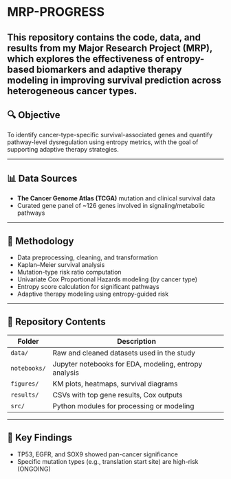 # MRP-PROGRESS
This repository contains the code, data, and results from my Major Research Project (MRP), which explores the effectiveness of entropy-based biomarkers and adaptive therapy modeling in improving survival prediction across heterogeneous cancer types.
---

## 🔍 Objective

To identify cancer-type-specific survival-associated genes and quantify pathway-level dysregulation using entropy metrics, with the goal of supporting adaptive therapy strategies.

---

## 📊 Data Sources

- **The Cancer Genome Atlas (TCGA)** mutation and clinical survival data
- Curated gene panel of ~126 genes involved in signaling/metabolic pathways

---

## 🧪 Methodology

- Data preprocessing, cleaning, and transformation
- Kaplan–Meier survival analysis
- Mutation-type risk ratio computation
- Univariate Cox Proportional Hazards modeling (by cancer type)
- Entropy score calculation for significant pathways
- Adaptive therapy modeling using entropy-guided risk

---

## 📁 Repository Contents

| Folder        | Description |
|---------------|-------------|
| `data/`       | Raw and cleaned datasets used in the study |
| `notebooks/`  | Jupyter notebooks for EDA, modeling, entropy analysis |
| `figures/`    | KM plots, heatmaps, survival diagrams |
| `results/`    | CSVs with top gene results, Cox outputs |
| `src/`        | Python modules for processing or modeling |

---

## 🧠 Key Findings

- TP53, EGFR, and SOX9 showed pan-cancer significance
- Specific mutation types (e.g., translation start site) are high-risk
(ONGOING)
